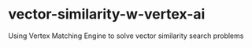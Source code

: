 # vector-similarity-w-vertex-ai
Using Vertex Matching Engine  to solve vector similarity search problems
